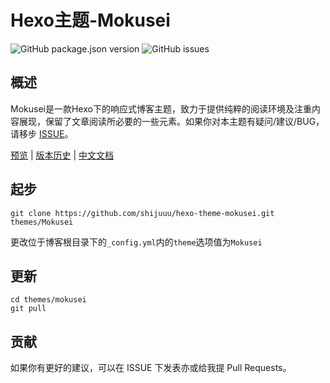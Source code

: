 # Hexo主题-Mokusei

![GitHub package.json version](https://img.shields.io/github/package-json/v/shijuuu/hexo-theme-mokusei.svg)
![GitHub issues](https://img.shields.io/github/issues/shijuuu/hexo-theme-mokusei.svg)

## 概述
Mokusei是一款Hexo下的响应式博客主题，致力于提供纯粹的阅读环境及注重内容展现，保留了文章阅读所必要的一些元素。如果你对本主题有疑问/建议/BUG，请移步
[ISSUE](https://github.com/shijuuu/hexo-theme-mokusei/issues)。

[预览](https://blog.shijukun.com)  | [版本历史](https://blog.shijukun.com) | [中文文档](https://blog.shijukun.com)
 
## 起步

```
git clone https://github.com/shijuuu/hexo-theme-mokusei.git themes/Mokusei
```
更改位于博客根目录下的<code>_config.yml</code>内的<code>theme</code>选项值为<code>Mokusei</code>

## 更新

```
cd themes/mokusei
git pull
```

## 贡献

如果你有更好的建议，可以在 ISSUE 下发表亦或给我提 Pull Requests。




